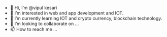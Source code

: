 - 👋 Hi, I’m @vipul kesari
- 👀 I’m interested in web and app development and IOT.
- 🌱 I’m currently learning IOT and crypto currency, blockchain technology.
- 💞️ I’m looking to collaborate on ...
- 📫 How to reach me ...

<!---
vipulkingkesari/vipulkingkesari is a ✨ special ✨ repository because its `README.md` (this file) appears on your GitHub profile.
You can click the Preview link to take a look at your changes.
--->
